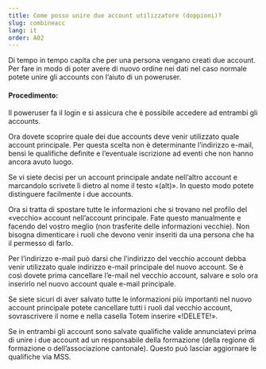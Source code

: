 ```yaml
---
title: Come posso unire due account utilizzatore (doppioni)?
slug: combineacc
lang: it
order: A02
---
```


Di tempo in tempo capita che per una persona vengano creati due account. Per fare in modo di poter avere di nuovo ordine nei dati nel caso normale potete unire gli accounts con l’aiuto di un poweruser.

#### Procedimento:

Il poweruser fa il login e si assicura che è possibile accedere ad entrambi gli accounts.

Ora dovete scoprire quale dei due accounts deve venir utilizzato quale account principale. Per questa scelta non è determinante l’indirizzo e-mail, bensì le qualifiche definite e l’eventuale iscrizione ad eventi che non hanno ancora avuto luogo.

Se vi siete decisi per un account principale andate nell’altro account e marcandolo scrivete lì dietro al nome il testo «(alt)». In questo modo potete distinguere facilmente i due accounts.

Ora si tratta di spostare tutte le informazioni che si trovano nel profilo del «vecchio» account nell’account principale. Fate questo manualmente e facendo del vostro meglio (non trasferite delle informazioni vecchie). Non bisogna dimenticare i ruoli che devono venir inseriti da una persona che ha il permesso di farlo.

Per l’indirizzo e-mail può darsi che l’indirizzo del vecchio account debba venir utilizzato quale indirizzo e-mail principale del nuovo account. Se è così dovete prima cancellare l’e-mail nel vecchio account, salvare e solo ora inserirlo nel nuovo account quale e-mail principale.

Se siete sicuri di aver salvato tutte le informazioni più importanti nel nuovo account principale potete cancellare tutti i ruoli dal vecchio account, sovrascrivere il nome e nella casella Totem inserire «!DELETE!».

Se in entrambi gli account sono salvate qualifiche valide annunciatevi prima di unire i due account ad un responsabile della formazione (della regione di formazione o dell’associazione cantonale). Questo può lasciar aggiornare le qualifiche via MSS.